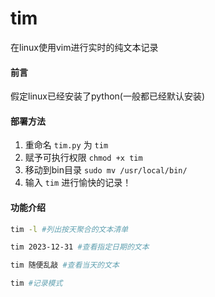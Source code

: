 # tim
在linux使用vim进行实时的纯文本记录

#### 前言

假定linux已经安装了python(一般都已经默认安装)

#### 部署方法

1. 重命名 `tim.py` 为 `tim`
2. 赋予可执行权限 `chmod +x tim`
3. 移动到bin目录 `sudo mv /usr/local/bin/`
4. 输入 `tim` 进行愉快的记录！

#### 功能介绍

``` bash
tim -l #列出按天聚合的文本清单

tim 2023-12-31 #查看指定日期的文本

tim 随便乱敲 #查看当天的文本

tim #记录模式
```

